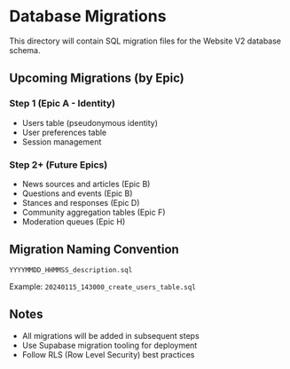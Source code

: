 # Database Migrations

This directory will contain SQL migration files for the Website V2 database schema.

## Upcoming Migrations (by Epic)

### Step 1 (Epic A - Identity)
- Users table (pseudonymous identity)
- User preferences table
- Session management

### Step 2+ (Future Epics)
- News sources and articles (Epic B)
- Questions and events (Epic B)
- Stances and responses (Epic D)
- Community aggregation tables (Epic F)
- Moderation queues (Epic H)

## Migration Naming Convention
```
YYYYMMDD_HHMMSS_description.sql
```

Example: `20240115_143000_create_users_table.sql`

## Notes
- All migrations will be added in subsequent steps
- Use Supabase migration tooling for deployment
- Follow RLS (Row Level Security) best practices